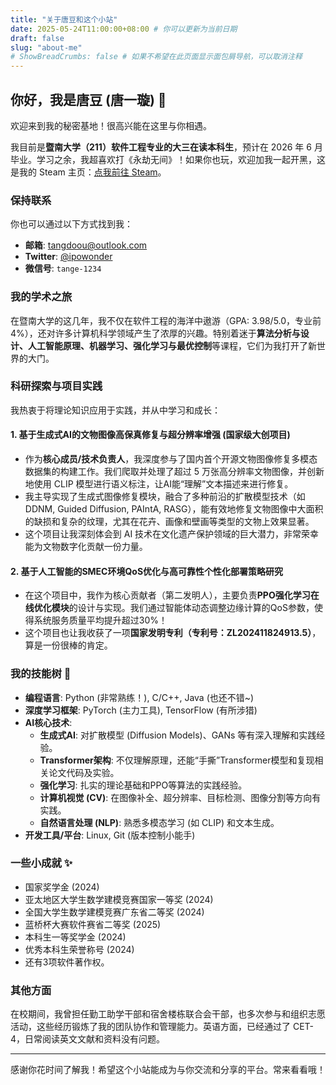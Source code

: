 ```yaml
---
title: "关于唐豆和这个小站"
date: 2025-05-24T11:00:00+08:00 # 你可以更新为当前日期
draft: false
slug: "about-me"
# ShowBreadCrumbs: false # 如果不希望在此页面显示面包屑导航，可以取消注释
---
```


## 你好，我是唐豆 (唐一璇) 👋

欢迎来到我的秘密基地！很高兴能在这里与你相遇。

我目前是**暨南大学（211）软件工程专业的大三在读本科生**，预计在 2026 年 6 月毕业。学习之余，我超喜欢打《永劫无间》！如果你也玩，欢迎加我一起开黑，这是我的 Steam 主页：[点我前往 Steam](https://steamcommunity.com/profiles/76561199380659766)。

### 保持联系

你也可以通过以下方式找到我：
* **邮箱**: [tangdoou@outlook.com](mailto:tangdoou@outlook.com)
* **Twitter**: [@ipowonder](https://twitter.com/ipowonder)
* **微信号**: `tange-1234`

### 我的学术之旅

在暨南大学的这几年，我不仅在软件工程的海洋中遨游（GPA: 3.98/5.0，专业前 4%），还对许多计算机科学领域产生了浓厚的兴趣。特别着迷于**算法分析与设计、人工智能原理、机器学习、强化学习与最优控制**等课程，它们为我打开了新世界的大门。

### 科研探索与项目实践

我热衷于将理论知识应用于实践，并从中学习和成长：

#### 1. 基于生成式AI的文物图像高保真修复与超分辨率增强 (国家级大创项目)
* 作为**核心成员/技术负责人**，我深度参与了国内首个开源文物图像修复多模态数据集的构建工作。我们爬取并处理了超过 5 万张高分辨率文物图像，并创新地使用 CLIP 模型进行语义标注，让AI能“理解”文本描述来进行修复。
* 我主导实现了生成式图像修复模块，融合了多种前沿的扩散模型技术（如 DDNM, Guided Diffusion, PAIntA, RASG），能有效地修复文物图像中大面积的缺损和复杂的纹理，尤其在花卉、画像和壁画等类型的文物上效果显著。
* 这个项目让我深刻体会到 AI 技术在文化遗产保护领域的巨大潜力，非常荣幸能为文物数字化贡献一份力量。

#### 2. 基于人工智能的SMEC环境QoS优化与高可靠性个性化部署策略研究
* 在这个项目中，我作为核心贡献者（第二发明人），主要负责**PPO强化学习在线优化模块**的设计与实现。我们通过智能体动态调整边缘计算的QoS参数，使得系统服务质量平均提升超过30%！
* 这个项目也让我收获了一项**国家发明专利（专利号：ZL202411824913.5）**，算是一份很棒的肯定。

### 我的技能树 🌲

* **编程语言**: Python (非常熟练！), C/C++, Java (也还不错~)
* **深度学习框架**: PyTorch (主力工具), TensorFlow (有所涉猎)
* **AI核心技术**:
    * **生成式AI**: 对扩散模型 (Diffusion Models)、GANs 等有深入理解和实践经验。
    * **Transformer架构**: 不仅理解原理，还能“手撕”Transformer模型和复现相关论文代码及实验。
    * **强化学习**: 扎实的理论基础和PPO等算法的实践经验。
    * **计算机视觉 (CV)**: 在图像补全、超分辨率、目标检测、图像分割等方向有实践。
    * **自然语言处理 (NLP)**: 熟悉多模态学习 (如 CLIP) 和文本生成。
* **开发工具/平台**: Linux, Git (版本控制小能手)

### 一些小成就 ✨

* 国家奖学金 (2024)
* 亚太地区大学生数学建模竞赛国家一等奖 (2024)
* 全国大学生数学建模竞赛广东省二等奖 (2024)
* 蓝桥杯大赛软件赛省二等奖 (2025)
* 本科生一等奖学金 (2024)
* 优秀本科生荣誉称号 (2024)
* 还有3项软件著作权。

### 其他方面

在校期间，我曾担任勤工助学干部和宿舍楼栋联合会干部，也多次参与和组织志愿活动，这些经历锻炼了我的团队协作和管理能力。英语方面，已经通过了 CET-4，日常阅读英文文献和资料没有问题。

---

感谢你花时间了解我！希望这个小站能成为与你交流和分享的平台。常来看看哦！